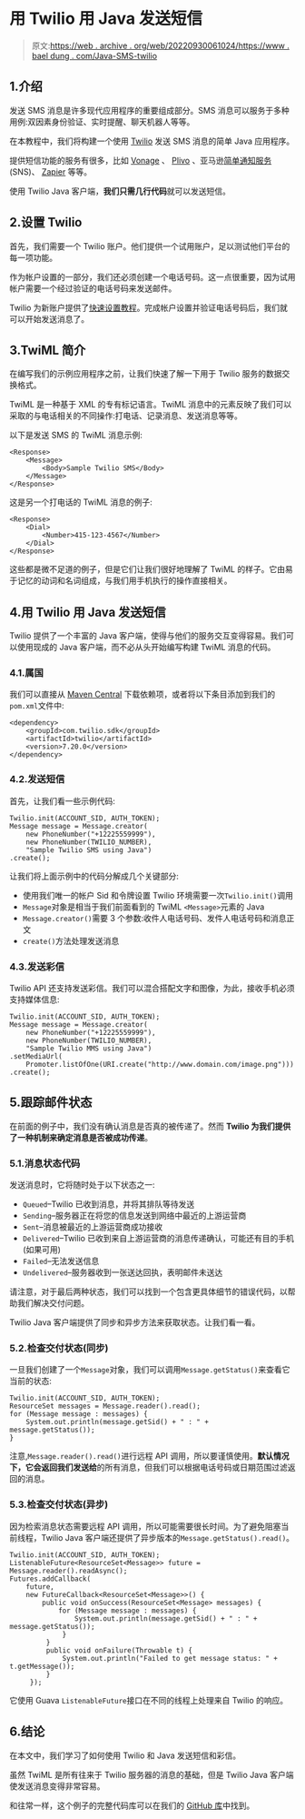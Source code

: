 # 用 Twilio 用 Java 发送短信

> 原文:[https://web . archive . org/web/20220930061024/https://www . bael dung . com/Java-SMS-twilio](https://web.archive.org/web/20220930061024/https://www.baeldung.com/java-sms-twilio)

## 1.介绍

发送 SMS 消息是许多现代应用程序的重要组成部分。SMS 消息可以服务于多种用例:双因素身份验证、实时提醒、聊天机器人等等。

在本教程中，我们将构建一个使用 [Twilio](https://web.archive.org/web/20220627090128/https://www.twilio.com/) 发送 SMS 消息的简单 Java 应用程序。

提供短信功能的服务有很多，比如 [Vonage](https://web.archive.org/web/20220627090128/https://www.vonage.com/) 、 [Plivo](https://web.archive.org/web/20220627090128/https://www.plivo.com/) 、亚马逊[简单通知服务](https://web.archive.org/web/20220627090128/https://aws.amazon.com/sns/) (SNS)、 [Zapier](https://web.archive.org/web/20220627090128/https://www.zapier.com/) 等等。

使用 Twilio Java 客户端，**我们只需几行代码**就可以发送短信。

## 2.设置 Twilio

首先，我们需要一个 Twilio 账户。他们提供一个试用账户，足以测试他们平台的每一项功能。

作为帐户设置的一部分，我们还必须创建一个电话号码。这一点很重要，因为试用帐户需要一个经过验证的电话号码来发送邮件。

Twilio 为新账户提供了[快速设置教程](https://web.archive.org/web/20220627090128/https://www.twilio.com/docs/sms/quickstart/java)。完成帐户设置并验证电话号码后，我们就可以开始发送消息了。

## 3.TwiML 简介

在编写我们的示例应用程序之前，让我们快速了解一下用于 Twilio 服务的数据交换格式。

TwiML 是一种基于 XML 的专有标记语言。TwiML 消息中的元素反映了我们可以采取的与电话相关的不同操作:打电话、记录消息、发送消息等等。

以下是发送 SMS 的 TwiML 消息示例:

```
<Response>
    <Message>
        <Body>Sample Twilio SMS</Body>
    </Message>
</Response>
```

这是另一个打电话的 TwiML 消息的例子:

```
<Response>
    <Dial>
        <Number>415-123-4567</Number>
    </Dial>
</Response>
```

这些都是微不足道的例子，但是它们让我们很好地理解了 TwiML 的样子。它由易于记忆的动词和名词组成，与我们用手机执行的操作直接相关。

## 4.用 Twilio 用 Java 发送短信

Twilio 提供了一个丰富的 Java 客户端，使得与他们的服务交互变得容易。我们可以使用现成的 Java 客户端，而不必从头开始编写构建 TwiML 消息的代码。

### 4.1.属国

我们可以直接从 [Maven Central](https://web.archive.org/web/20220627090128/https://search.maven.org/classic/#artifactdetails%7Ccom.twilio.sdk%7Ctwilio%7C7.20.0%7Cjar) 下载依赖项，或者将以下条目添加到我们的`pom.xml`文件中:

```
<dependency>
    <groupId>com.twilio.sdk</groupId>
    <artifactId>twilio</artifactId>
    <version>7.20.0</version>
</dependency>
```

### 4.2.发送短信

首先，让我们看一些示例代码:

```
Twilio.init(ACCOUNT_SID, AUTH_TOKEN);
Message message = Message.creator(
    new PhoneNumber("+12225559999"),
    new PhoneNumber(TWILIO_NUMBER),
    "Sample Twilio SMS using Java")
.create();
```

让我们将上面示例中的代码分解成几个关键部分:

*   使用我们唯一的帐户 Sid 和令牌设置 Twilio 环境需要一次`Twilio.init()`调用
*   `Message`对象是相当于我们前面看到的 TwiML `<Message>`元素的 Java
*   `Message.creator()`需要 3 个参数:收件人电话号码、发件人电话号码和消息正文
*   `create()`方法处理发送消息

### 4.3.发送彩信

Twilio API 还支持发送彩信。我们可以混合搭配文字和图像，为此，接收手机必须支持媒体信息:

```
Twilio.init(ACCOUNT_SID, AUTH_TOKEN);
Message message = Message.creator(
    new PhoneNumber("+12225559999"),
    new PhoneNumber(TWILIO_NUMBER),
    "Sample Twilio MMS using Java")
.setMediaUrl(
    Promoter.listOfOne(URI.create("http://www.domain.com/image.png")))
.create();
```

## 5.跟踪邮件状态

在前面的例子中，我们没有确认消息是否真的被传递了。然而 **Twilio 为我们提供了一种机制来确定消息是否被成功传递**。

### 5.1.消息状态代码

发送消息时，它将随时处于以下状态之一:

*   `Queued`–Twilio 已收到消息，并将其排队等待发送
*   `Sending`–服务器正在将您的信息发送到网络中最近的上游运营商
*   `Sent`–消息被最近的上游运营商成功接收
*   `Delivered`–Twilio 已收到来自上游运营商的消息传递确认，可能还有目的手机(如果可用)
*   `Failed`–无法发送信息
*   `Undelivered`–服务器收到一张送达回执，表明邮件未送达

请注意，对于最后两种状态，我们可以找到一个包含更具体细节的错误代码，以帮助我们解决交付问题。

Twilio Java 客户端提供了同步和异步方法来获取状态。让我们看一看。

### 5.2.检查交付状态(同步)

一旦我们创建了一个`Message`对象，我们可以调用`Message.getStatus()`来查看它当前的状态:

```
Twilio.init(ACCOUNT_SID, AUTH_TOKEN);
ResourceSet messages = Message.reader().read();
for (Message message : messages) {
    System.out.println(message.getSid() + " : " + message.getStatus());
}
```

注意,`Message.reader().read()`进行远程 API 调用，所以要谨慎使用。**默认情况下，它会返回我们发送给**的所有消息，但我们可以根据电话号码或日期范围过滤返回的消息。

### 5.3.检查交付状态(异步)

因为检索消息状态需要远程 API 调用，所以可能需要很长时间。为了避免阻塞当前线程，Twilio Java 客户端还提供了异步版本的`Message.getStatus().read()`。

```
Twilio.init(ACCOUNT_SID, AUTH_TOKEN);
ListenableFuture<ResourceSet<Message>> future = Message.reader().readAsync();
Futures.addCallback(
    future,
    new FutureCallback<ResourceSet<Message>>() {
        public void onSuccess(ResourceSet<Message> messages) {
            for (Message message : messages) {
                System.out.println(message.getSid() + " : " + message.getStatus());
             }
         }
         public void onFailure(Throwable t) {
             System.out.println("Failed to get message status: " + t.getMessage());
         }
     });
```

它使用 Guava `ListenableFuture`接口在不同的线程上处理来自 Twilio 的响应。

## 6.结论

在本文中，我们学习了如何使用 Twilio 和 Java 发送短信和彩信。

虽然 TwiML 是所有往来于 Twilio 服务器的消息的基础，但是 Twilio Java 客户端使发送消息变得非常容易。

和往常一样，这个例子的完整代码库可以在我们的 [GitHub 库](https://web.archive.org/web/20220627090128/https://github.com/eugenp/tutorials/tree/master/twilio)中找到。
